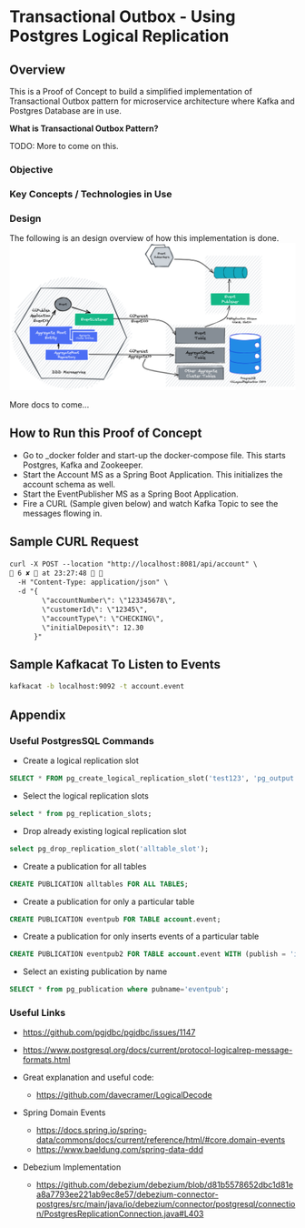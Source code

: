 
# Transactional Outbox - Using Postgres Logical Replication 

## Overview

This is a Proof of Concept to build a simplified implementation of Transactional Outbox pattern for microservice architecture where Kafka and Postgres Database are in use.

**What is Transactional Outbox Pattern?**

TODO: More to come on this.

### Objective

### Key Concepts / Technologies in Use

### Design
The following is an design overview of how this implementation is done.
![High Level Design](_images/hld.png)



More docs to come...

## How to Run this Proof of Concept

- Go to _docker folder and start-up the docker-compose file. This starts Postgres, Kafka and Zookeeper. 
- Start the Account MS as a Spring Boot Application. This initializes the account schema as well.
- Start the EventPublisher MS as a Spring Boot Application.
- Fire a CURL (Sample given below) and watch Kafka Topic to see the messages flowing in.


## Sample CURL Request

```curl
curl -X POST --location "http://localhost:8081/api/account" \                                                                                                                                                 6 ✘  at 23:27:48  
  -H "Content-Type: application/json" \
  -d "{
        \"accountNumber\": \"123345678\",
        \"customerId\": \"12345\",
        \"accountType\": \"CHECKING\",
        \"initialDeposit\": 12.30
      }"
```

## Sample Kafkacat To Listen to Events

```sh
kafkacat -b localhost:9092 -t account.event
```

## Appendix

### Useful PostgresSQL Commands

- Create a logical replication slot

```sql
SELECT * FROM pg_create_logical_replication_slot('test123', 'pg_output');
```

- Select the logical replication slots

```sql
select * from pg_replication_slots;
```

- Drop already existing logical replication slot

```sql
select pg_drop_replication_slot('alltable_slot');
```

- Create a publication for all tables

```sql
CREATE PUBLICATION alltables FOR ALL TABLES;
```

- Create a publication for only a particular table

```sql
CREATE PUBLICATION eventpub FOR TABLE account.event;
```

- Create a publication for only inserts events of a particular table

```sql
CREATE PUBLICATION eventpub2 FOR TABLE account.event WITH (publish = 'insert');
```

- Select an existing publication by name
```sql
SELECT * from pg_publication where pubname='eventpub';
```

### Useful Links

- https://github.com/pgjdbc/pgjdbc/issues/1147
- https://www.postgresql.org/docs/current/protocol-logicalrep-message-formats.html
- Great explanation and useful code:
  - https://github.com/davecramer/LogicalDecode
- Spring Domain Events
  - https://docs.spring.io/spring-data/commons/docs/current/reference/html/#core.domain-events
  - https://www.baeldung.com/spring-data-ddd

- Debezium Implementation
  - https://github.com/debezium/debezium/blob/d81b5578652dbc1d81ea8a7793ee221ab9ec8e57/debezium-connector-postgres/src/main/java/io/debezium/connector/postgresql/connection/PostgresReplicationConnection.java#L403